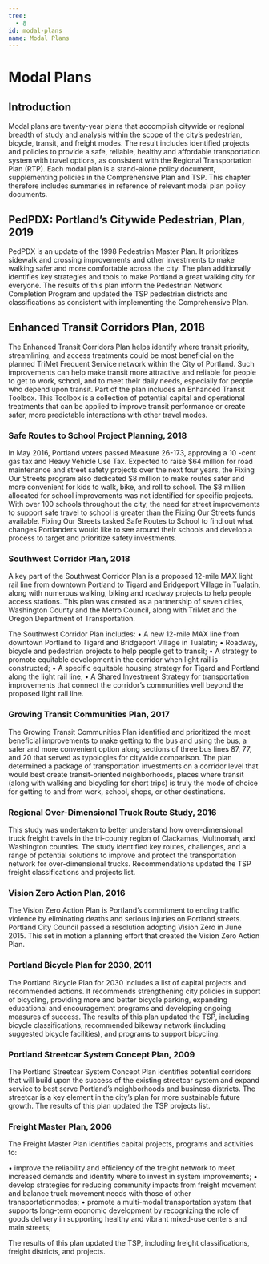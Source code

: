 ```yaml
---
tree:
  - 8
id: modal-plans
name: Modal Plans
---
```

# Modal Plans

## Introduction

Modal plans are twenty-year plans that accomplish citywide or regional breadth of study and analysis within the scope of the city’s pedestrian, bicycle, transit, and freight modes. The result includes identified projects and policies to provide a safe, reliable, healthy and affordable transportation system with travel options, as consistent with the Regional Transportation Plan (RTP). Each modal plan is a stand-alone policy document, supplementing policies in the Comprehensive Plan and TSP. This chapter therefore includes summaries in reference of relevant modal plan policy documents.

## PedPDX: Portland’s Citywide Pedestrian, Plan, 2019

PedPDX is an update of the 1998 Pedestrian Master Plan. It prioritizes sidewalk and crossing improvements and other investments to make walking safer and more comfortable across the city. The plan additionally identifies key strategies and tools to make Portland a great walking city for everyone. The results of this plan inform the Pedestrian Network Completion Program and updated the TSP pedestrian districts and classifications as consistent with implementing the Comprehensive Plan.

## Enhanced Transit Corridors Plan, 2018

The Enhanced Transit Corridors Plan helps identify where transit priority, streamlining, and access treatments could be most beneficial on the planned TriMet Frequent Service network within the City of Portland. Such improvements can help make transit more attractive and reliable for people to get to work, school, and to meet their daily needs, especially for people who depend upon transit. Part of the plan includes an Enhanced Transit Toolbox. This Toolbox is a collection of potential capital and operational treatments that can be applied to improve transit performance or create safer, more predictable interactions with other travel modes.

### Safe Routes to School Project Planning, 2018

In May 2016, Portland voters passed Measure 26-173, approving a 10 -cent gas tax and Heavy Vehicle Use Tax. Expected to raise $64 million for road maintenance and street safety projects over the next four years, the Fixing Our Streets program also dedicated $8 million to make routes safer and more convenient for kids to walk, bike, and roll to school. The $8 million allocated for school improvements was not identified for specific projects. With over 100 schools throughout the city, the need for street improvements to support safe travel to school is greater than the Fixing Our Streets funds available. Fixing Our Streets tasked Safe Routes to School to find out what changes Portlanders would like to see around their schools and develop a process to target and prioritize safety investments.

### Southwest Corridor Plan, 2018

A key part of the Southwest Corridor Plan is a proposed 12-mile MAX light rail line from downtown Portland to Tigard and Bridgeport Village in Tualatin, along with numerous walking, biking and roadway projects to help people access stations. This plan was created as a partnership of seven cities, Washington County and the Metro Council, along with TriMet and the Oregon Department of Transportation.

The Southwest Corridor Plan includes:
• A new 12-mile MAX line from downtown Portland to Tigard and Bridgeport Village in Tualatin;
• Roadway, bicycle and pedestrian projects to help people get to transit;
• A strategy to promote equitable development in the corridor when light rail is constructed;
• A specific equitable housing strategy for Tigard and Portland along the light rail line;
• A Shared Investment Strategy for transportation improvements that connect the corridor’s communities well beyond the proposed light rail line.

### Growing Transit Communities Plan, 2017

The Growing Transit Communities Plan identified and prioritized the most beneficial improvements to make getting to the bus and using the bus, a safer and more convenient option along sections of three bus lines 87, 77, and 20 that served as typologies for citywide comparison. The plan determined a package of transportation investments on a corridor level that would best create transit-oriented neighborhoods, places where transit (along with walking and bicycling for short trips) is truly the mode of choice for getting to and from work, school, shops, or other destinations.

### Regional Over-Dimensional Truck Route Study, 2016

This study was undertaken to better understand how over-dimensional truck freight travels in the tri-county region of Clackamas, Multnomah, and Washington counties. The study identified key routes, challenges, and a range of potential solutions to improve and protect the transportation network for over-dimensional trucks. Recommendations updated the TSP freight classifications and projects list.

### Vision Zero Action Plan, 2016

The Vision Zero Action Plan is Portland’s commitment to ending traffic violence by eliminating deaths and serious injuries on Portland streets. Portland City Council passed a resolution adopting Vision Zero in June 2015. This set in motion a planning effort that created the Vision Zero Action Plan.

### Portland Bicycle Plan for 2030, 2011

The Portland Bicycle Plan for 2030 includes a list of capital projects and recommended actions. It recommends strengthening city policies in support of bicycling, providing more and better bicycle parking, expanding educational and encouragement programs and developing ongoing measures of success. The results of this plan updated the TSP, including bicycle classifications, recommended bikeway network (including suggested bicycle facilities), and programs to support bicycling.

### Portland Streetcar System Concept Plan, 2009

The Portland Streetcar System Concept Plan identifies potential corridors that will build upon the success of the existing streetcar system and expand service to best serve Portland’s neighborhoods and business districts. The streetcar is a key element in the city’s plan for more sustainable future growth. The results of this plan updated the TSP projects list.

### Freight Master Plan, 2006

The Freight Master Plan identifies capital projects, programs and activities to:

• improve the reliability and efficiency of the freight network to meet increased demands and identify where to invest in system improvements;
• develop strategies for reducing community impacts from freight movement and balance truck movement needs with those of other transportationmodes;
• promote a multi-modal transportation system that supports long-term economic development by recognizing the role of goods delivery in supporting healthy and vibrant mixed-use centers and main streets;

The results of this plan updated the TSP, including freight classifications, freight districts, and
projects.

